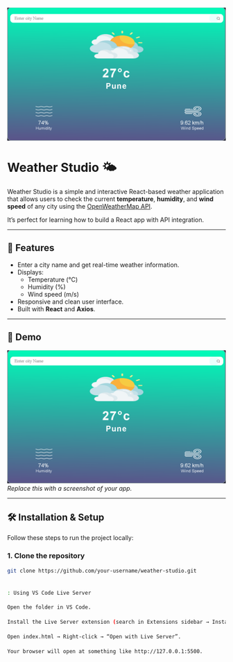 
![Screenshot](screenshot.png)

# Weather Studio 🌤️

Weather Studio is a simple and interactive React-based weather application that allows users to check the current **temperature**, **humidity**, and **wind speed** of any city using the [OpenWeatherMap API](https://openweathermap.org/api).  

It’s perfect for learning how to build a React app with API integration.

---

## 🚀 Features

- Enter a city name and get real-time weather information.
- Displays:
  - Temperature (°C)
  - Humidity (%)
  - Wind speed (m/s)
- Responsive and clean user interface.
- Built with **React** and **Axios**.

---

## 🎨 Demo

![Weather Studio Demo](screenshot.png)  
*Replace this with a screenshot of your app.*

---

## 🛠️ Installation & Setup

Follow these steps to run the project locally:

### 1. Clone the repository

```bash
git clone https://github.com/your-username/weather-studio.git


: Using VS Code Live Server

Open the folder in VS Code.

Install the Live Server extension (search in Extensions sidebar → Install).

Open index.html → Right-click → “Open with Live Server”.

Your browser will open at something like http://127.0.0.1:5500.